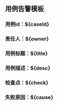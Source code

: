 ## 用例告警模板
### 用例id：${caseId}
### 责任人：${owner}
### 用例标题：${title}
### 用例描述：${desc}
### 检查点：${check}
### 失败原因：${cause}